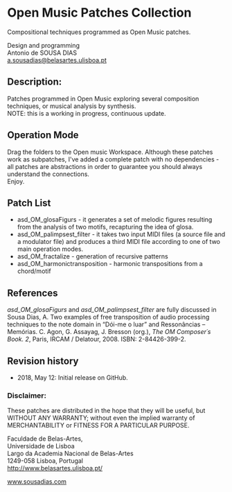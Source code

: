 # Open Music Patches Collection
Compositional techniques programmed as Open Music patches.

Design and programming<br>
Antonio de SOUSA DIAS<br>
a.sousadias@belasartes.ulisboa.pt

## Description:
Patches programmed in Open Music exploring several composition techniques, or musical analysis by synthesis.<br>
NOTE: this is a working in progress, continuous update.

## Operation Mode
Drag the folders to the Open music Workspace. Although these patches work as subpatches, I've added a complete patch with no dependencies - all patches are abstractions in order to guarantee you should always understand the connections.<br>
Enjoy.

## Patch List
- asd_OM_glosaFigurs - it generates a set of melodic figures resulting from the analysis of two motifs, recapturing the idea of glosa.
- asd_OM_palimpsest_filter - it takes two input MIDI files (a source file and a modulator file) and produces a third MIDI file according to one of two main operation modes.
- asd_OM_fractalize - generation of recursive patterns
- asd_OM_harmonictransposition - harmonic transpositions from a chord/motif

## References
_asd_OM_glosaFigurs_ and _asd_OM_palimpsest_filter_ are fully discussed in<br>
Sousa Dias, A. Two examples of free transposition of audio processing techniques to the note domain in “Dói-me o luar” and Ressonâncias – Memórias. C. Agon, G. Assayag, J. Bresson (org.), _The OM Composer´s Book. 2_, Paris, IRCAM / Delatour, 2008.
ISBN: 2-84426-399-2.


## Revision history
- 2018, May 12: Initial release on GitHub.

### Disclaimer:
These patches are distributed in the hope that they will be useful, but WITHOUT ANY WARRANTY; without even the implied warranty of MERCHANTABILITY or FITNESS FOR A PARTICULAR PURPOSE.



Faculdade de Belas-Artes,<br>
Universidade de Lisboa<br>
Largo da Academia Nacional de Belas-Artes<br>
1249-058 Lisboa, Portugal<br>
http://www.belasartes.ulisboa.pt/

www.sousadias.com
